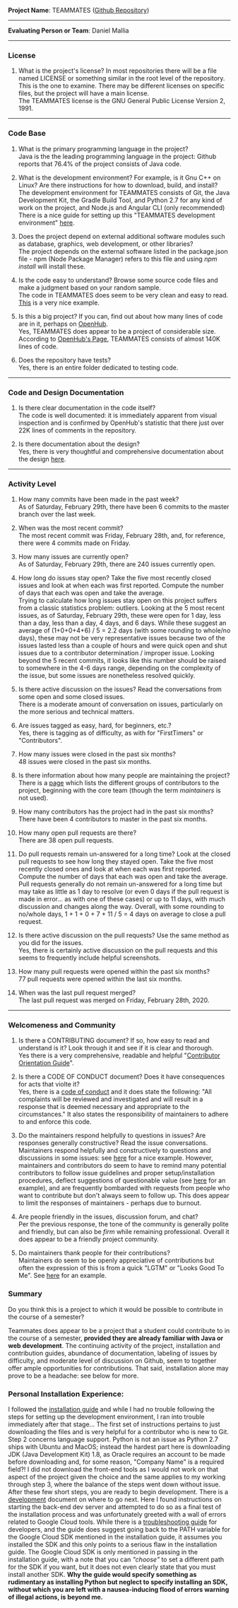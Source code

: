 **Project Name**: 
TEAMMATES
([Github Repository](https://github.com/TEAMMATES/teammates))


---

**Evaluating Person or Team**: 
Daniel Mallia

---


### License

1. What is the project's license?
In most repositories there will be a file named LICENSE or something similar in
the root level of the repository. This is the one to examine. There may be
different licenses on specific files, but the project will have a main license.
<br> The TEAMMATES license is the GNU General Public License Version 2, 1991. 
---

### Code Base


1. What is the primary programming language in the project?
<br> Java is the the leading programming language in the project: Github reports that 76.4% of the project consists of Java code. 

1. What is the development environment? For example, is it Gnu C++ on Linux?
Are there instructions for how to download, build, and install?
<br> The development environment for TEAMMATES consists of Git, the Java Development Kit, the Gradle Build Tool, and Python 2.7 for any kind of work on the project, and Node.js and Angular CLI (only recommended)  There is a nice guide for setting up this "TEAMMATES development environment" [here](https://github.com/TEAMMATES/teammates/blob/master/docs/setting-up.md).

1. Does the project depend on external additional software modules such as
database,  graphics, web development, or other libraries?
<br> The project depends on the external software  listed in the package.json file - npm (Node Package Manager) refers to this file and using *npm install* will install these.

1. Is the code easy to understand? Browse some source code files and make
a judgment based on your random sample.
<br> The code in TEAMMATES does seem to be very clean and easy to read. [This](https://github.com/TEAMMATES/teammates/blob/master/src/main/java/teammates/logic/core/InstructorsLogic.java) is a very nice example.

1. Is this a big project? If you can, find out about how many lines of code
are in it, perhaps on [OpenHub](https://www.openhub.net/).
<br> Yes, TEAMMATES does appear to be a project of considerable size. According to [OpenHub's Page](https://www.openhub.net/p/teammates-on-github/analyses/latest/languages_summary), TEAMMATES consists of almost 140K lines of code. 


1. Does the repository have tests?
<br> Yes, there is an entire folder dedicated to testing code. 


---

### Code and Design Documentation
1. Is there clear documentation in the code itself?
<br> The code is well documented: it is immediately apparent from visual inspection and is confirmed by OpenHub's statistic that there just over 22K lines of comments in the repository. 


1. Is there documentation about the design?
<br> Yes, there is very thoughtful and comprehensive documentation about the design [here](https://github.com/TEAMMATES/teammates/blob/master/docs/design.md).


---


### Activity Level


1. How many commits have been made in the past week?
<br> As of Saturday, February 29th, there have been 6 commits to the master branch over the last week.

1. When was the most recent commit?
<br> The most recent commit was Friday, February 28th, and, for reference, there were 4 commits made on Friday.

1. How many issues are currently open?
<br> As of Saturday, February 29th, there are 240 issues currently open.

1. How long do issues stay open?
Take the five most recently closed issues and look at when each was first reported.
Compute the number of days that each was open and take the average.
<br> Trying to calculate how long issues stay open on this project suffers from a classic statistics problem: outliers. Looking at the 5 most recent issues, as of Saturday, February 29th, these were open for 1 day, less than a day, less than a day, 4 days, and 6 days. While these suggest an average of (1+0+0+4+6) / 5 =  2.2 days (with some rounding to whole/no days), these may not be very representative issues because two of the issues lasted less than a couple of hours and were quick open and shut issues due to a contributor determination / improper issue. Looking beyond the 5 recent commits, it looks like this number should be raised to somewhere in the 4-6 days range, depending on the complexity of the issue, but some issues are nonetheless resolved quickly.

1. Is there active discussion on the issues?
Read the conversations from some open and some closed issues.
<br> There is a moderate amount of conversation on issues, particularly on the more serious and technical matters. 

1. Are issues tagged as easy, hard, for beginners, etc.?
<br> Yes, there is tagging as of difficulty, as with for "FirstTimers" or "Contributors".

1. How many issues were closed in the past six months?
<br> 48 issues were closed in the past six months.


1. Is there information about how many people are maintaining the project?
<br> There is a [page](https://teammatesv4.appspot.com/about.jsp) which lists the different groups of contributors to the project, beginning with the core team (though the term *maintainers* is not used).

1. How many contributors has the project had in the past six months?
<br> There have been 4 contributors to master in the past six months.


1. How many open pull requests are there?
<br> There are 38 open pull requests.

1. Do pull requests remain un-answered for a long time?
Look at the closed pull requests to see how long they stayed open.
Take the five most recently closed ones and look at when each was first reported.
Compute the number of days that each was open and take the average.
<br> Pull requests generally do not remain un-answered for a long time but may take as little as 1 day to resolve (or even 0 days if the pull request is made in error... as with one of these cases) or up to 11 days, with much discussion and changes along the way. Overall, with some rounding to no/whole days, 1 + 1 + 0 + 7 + 11 / 5 = 4 days on average to close a pull request. 

1. Is there active discussion on the pull requests?
Use the same method as you did for the issues.
<br> Yes, there is certainly active discussion on the pull requests and this seems to frequently include helpful screenshots.

1. How many pull requests were opened within the past six months?
<br> 77 pull requests were opened within the last six months.


1. When was the last  pull request  merged?
<br> The last pull request was merged on Friday, February 28th, 2020. 

---
### Welcomeness and Community

1. Is there a CONTRIBUTING document? If so, how easy to read and understand is it?
Look through it and see if it is clear and thorough.
<br> Yes there is a very comprehensive, readable and helpful "[Contributor Orientation Guide](https://github.com/TEAMMATES/teammates/blob/master/docs/CONTRIBUTING.md)".

1. Is there a CODE OF CONDUCT document? Does it have consequences for acts that
violte it?
<br> Yes, there is a [code of conduct](https://github.com/TEAMMATES/teammates/blob/master/.github/CODE_OF_CONDUCT.md) and it does state the following: "All complaints will be reviewed and investigated and will result in a response that is deemed necessary and appropriate to the circumstances." It also states the responsibility of maintainers to adhere to and enforce this code.

1. Do the maintainers respond helpfully to questions in issues?
Are responses generally constructive?
Read the issue conversations.
<br> Maintainers respond helpfully and constructively to questions and discussions in some issues: see [here](https://github.com/TEAMMATES/teammates/issues/9940) for a nice example. However, maintainers and contributors do seem to have to remind many potential contributors to follow issue guidelines and proper setup/installation procedures, deflect suggestions of questionable value (see [here](https://github.com/TEAMMATES/teammates/issues/9540) for an example), and are frequently bombarded with requests from people who want to contribute but don't always seem to follow up. This does appear to limit the responses of maintainers - perhaps due to burnout. 

1. Are people friendly in the issues, discussion forum, and chat?
<br> Per the previous response, the tone of the community is generally polite and friendly, but can also be *firm* while remaining professional. Overall it does appear to be a friendly project community.

1. Do maintainers thank people for their contributions?
<br> Maintainers do seem to be openly appreciative of contributions but often the expression of this is from a quick "LGTM" or "Looks Good To Me". See [here](https://github.com/TEAMMATES/teammates/pull/9941) for an example.

### Summary
Do you think  this is a project to which it would be possible to contribute in the
course of a semester?

Teammates does appear to be a project that a student could contribute to in the course of a semester, **provided they are already familiar with Java or web development**. The continuing activity of the project, installation and contribution guides, abundance of documentation, labeling of issues by difficulty, and moderate level of discussion on Github, seem to together offer ample opportunities for contributions. That said, installation alone may prove to be a headache: see below for more.

### Personal Installation Experience:
I followed the [installation guide](https://github.com/TEAMMATES/teammates/blob/master/docs/setting-up.md) and while I had no trouble following the steps for setting up the development environment, I ran into trouble immediately after that stage... The first set of instructions pertains to just downloading the files and is very helpful for a contributor who is new to Git. Step 2 concerns language support. Python is not an issue as Python 2.7 ships with Ubuntu and MacOS; instead the hardest part here is downloading JDK (Java Development Kit) 1.8, as Oracle requires an account to be made before downloading and, for some reason, "Company Name" is a required field?! I did not download the front-end tools as I would not work on that aspect of the project given the choice and the same applies to my working through step 3, where the balance of the steps went down without issue. After these few short steps, you are ready to begin development. There is a [development](https://github.com/TEAMMATES/teammates/blob/master/docs/development.md) document on where to go next. Here I found instructions on starting the back-end dev server and attempted to do so as a final test of the installation process and was unfortunately greeted with a wall of errors related to Google Cloud tools. While there is a [troubleshooting guide](https://github.com/TEAMMATES/teammates/blob/master/docs/troubleshooting-guide.md) for developers, and the guide does suggest going back to the PATH variable for the Google Cloud SDK mentioned in the installation guide, it assumes you installed the SDK and this only points to a serious flaw in the installation guide. The Google Cloud SDK is only mentioned in passing in the installation guide, with a note that you can *"choose"* to set a different path for the SDK if you want, but it does not even clearly state that you must install another SDK. **Why the guide would specify something as rudimentary as installing Python but neglect to specify installing an SDK, without which you are left with a nausea-inducing flood of errors warning of illegal actions, is beyond me.**